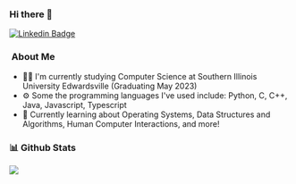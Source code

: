 ### Hi there 👋

<!--
**majornoid/majornoid** is a ✨ _special_ ✨ repository because its `README.md` (this file) appears on your GitHub profile.

Here are some ideas to get you started:

- 🔭 I’m currently working on ...
- 🌱 I’m currently learning ...
- 👯 I’m looking to collaborate on ...
- 🤔 I’m looking for help with ...
- 💬 Ask me about ...
- 📫 How to reach me: ...
- 😄 Pronouns: ...
- ⚡ Fun fact: ...
-->
[![Linkedin Badge](https://img.shields.io/badge/Morgan_Jackson-blue?style=flat-square&logo=Linkedin&logoColor=white&link=https://www.linkedin.com/in/morganjackson-68-65-6c-6c-6f/)](https://www.linkedin.com/in/morganjackson-68-65-6c-6c-6f/)



###   &nbsp;About Me

- 👨‍🎓 I'm currently studying Computer Science at Southern Illinois University Edwardsville (Graduating May 2023)
- ⚙️ Some the programming languages I've used include: Python, C, C++, Java, Javascript, Typescript
- 🌱 Currently learning about Operating Systems, Data Structures and Algorithms, Human Computer Interactions, and more!

### 📊 Github Stats

<img align='left' src="https://github-readme-stats.vercel.app/api?username=majornoid&show_icons=true">
